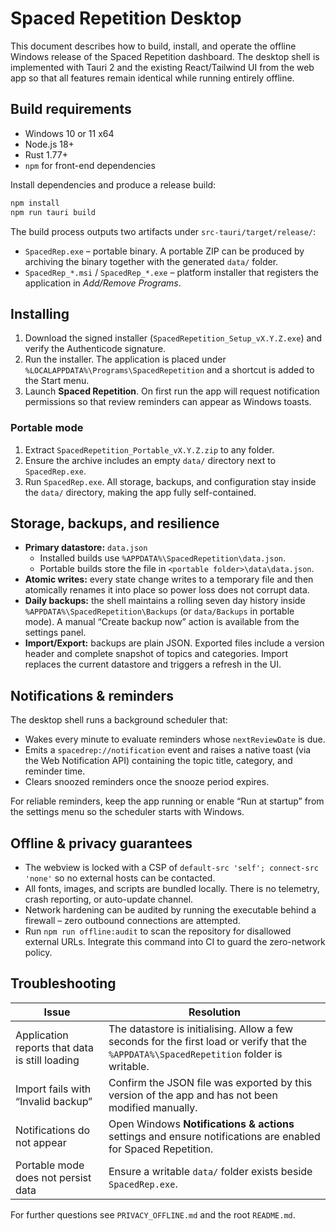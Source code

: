 # Spaced Repetition Desktop

This document describes how to build, install, and operate the offline Windows release of the Spaced Repetition dashboard. The desktop shell is implemented with Tauri 2 and the existing React/Tailwind UI from the web app so that all features remain identical while running entirely offline.

## Build requirements

- Windows 10 or 11 x64
- Node.js 18+
- Rust 1.77+
- `npm` for front-end dependencies

Install dependencies and produce a release build:

```bash
npm install
npm run tauri build
```

The build process outputs two artifacts under `src-tauri/target/release/`:

- `SpacedRep.exe` – portable binary. A portable ZIP can be produced by archiving the binary together with the generated `data/` folder.
- `SpacedRep_*.msi` / `SpacedRep_*.exe` – platform installer that registers the application in *Add/Remove Programs*.

## Installing

1. Download the signed installer (`SpacedRepetition_Setup_vX.Y.Z.exe`) and verify the Authenticode signature.
2. Run the installer. The application is placed under `%LOCALAPPDATA%\Programs\SpacedRepetition` and a shortcut is added to the Start menu.
3. Launch **Spaced Repetition**. On first run the app will request notification permissions so that review reminders can appear as Windows toasts.

### Portable mode

1. Extract `SpacedRepetition_Portable_vX.Y.Z.zip` to any folder.
2. Ensure the archive includes an empty `data/` directory next to `SpacedRep.exe`.
3. Run `SpacedRep.exe`. All storage, backups, and configuration stay inside the `data/` directory, making the app fully self-contained.

## Storage, backups, and resilience

- **Primary datastore:** `data.json`
  - Installed builds use `%APPDATA%\SpacedRepetition\data.json`.
  - Portable builds store the file in `<portable folder>\data\data.json`.
- **Atomic writes:** every state change writes to a temporary file and then atomically renames it into place so power loss does not corrupt data.
- **Daily backups:** the shell maintains a rolling seven day history inside `%APPDATA%\SpacedRepetition\Backups` (or `data/Backups` in portable mode). A manual “Create backup now” action is available from the settings panel.
- **Import/Export:** backups are plain JSON. Exported files include a version header and complete snapshot of topics and categories. Import replaces the current datastore and triggers a refresh in the UI.

## Notifications & reminders

The desktop shell runs a background scheduler that:

- Wakes every minute to evaluate reminders whose `nextReviewDate` is due.
- Emits a `spacedrep://notification` event and raises a native toast (via the Web Notification API) containing the topic title, category, and reminder time.
- Clears snoozed reminders once the snooze period expires.

For reliable reminders, keep the app running or enable “Run at startup” from the settings menu so the scheduler starts with Windows.

## Offline & privacy guarantees

- The webview is locked with a CSP of `default-src 'self'; connect-src 'none'` so no external hosts can be contacted.
- All fonts, images, and scripts are bundled locally. There is no telemetry, crash reporting, or auto-update channel.
- Network hardening can be audited by running the executable behind a firewall – zero outbound connections are attempted.
- Run `npm run offline:audit` to scan the repository for disallowed external URLs. Integrate this command into CI to guard the
  zero-network policy.

## Troubleshooting

| Issue | Resolution |
| --- | --- |
| Application reports that data is still loading | The datastore is initialising. Allow a few seconds for the first load or verify that the `%APPDATA%\SpacedRepetition` folder is writable. |
| Import fails with “Invalid backup” | Confirm the JSON file was exported by this version of the app and has not been modified manually. |
| Notifications do not appear | Open Windows **Notifications & actions** settings and ensure notifications are enabled for Spaced Repetition. |
| Portable mode does not persist data | Ensure a writable `data/` folder exists beside `SpacedRep.exe`. |

For further questions see `PRIVACY_OFFLINE.md` and the root `README.md`.


